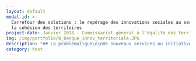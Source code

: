 ```yaml
---
layout: default
modal-id: >-
  Carrefour des solutions : le repérage des innovations sociales au service de
  la cohésion des territoires
project-date: Janvier 2018 - Commissariat général à l'égalité des territoires
img: /img/portfolio/8_banque_innov_territoriale.JPG
description: "## La problématique\n\nDe nouveaux services ou initiatives\nsolidaires relevant du champ de l’innovation sociale naissent\nchaque jour sous des formes diverses et originales.\nCes innovations se\nmettent en place afin d’apporter des réponses concrètes à des difficultés liées\nà l’emploi, au développement durable, à\nla santé… Si elles sont souvent marquées par un fort ancrage territorial, elles peuvent néanmoins inspirer d’autres territoires que ceux où elles ont vu le jour. Afin de permettre à chaque territoire de développer son potentiel, le\nCGET s’est impliqué dans une série de travaux visant à accroître l’impact de\nl’innovation sociale. Objectif de ces travaux : reconnaître\net généraliser les bonnes pratiques innovantes œuvrant à la cohésion des\nterritoires appréhendée de manière globale. La problématique à laquelle cherche à répondre la banque de l’innovation territoriale est celle du repérage dynamique\ndes innovations sociales dans les territoires, portées par tout type d’acteurs\n\\(Etat, collectivités, associations, entreprises classiques ou d’ESS, citoyens…) agissant dans tout domaine d’action et à toute échelle territoriale (depuis la rue, la commune jusqu’au territoire national).\n\n## Le défi : consolider l’écosystème de l’innovation sociale grâce à une plateforme web collaborative\n\nAfin de répondre à ces enjeux, un collectif de la Banque\nde l’innovation territoriale a été créé\nen 2016, qui réunit\naujourd’hui plus\nde 40 acteurs parties prenantes. Ce défi poursuit trois\nobjectifs majeurs : la création d’une plateforme web\ncollaborative, la construction d’un collectif d’acteurs de l’innovation\nsociale échangeant sur les méthodes et les besoins\nde capitalisation et, plus largement, la consolidation d’un écosystème de\nl’innovation sociale en rendant plus visible le travail des acteurs existants et en engageant de nouvelles coopérations.\n\nCe défi s’incarne avant tout dans la conception\nd’une plateforme web contributive hébergeant un méga moteur de recherche donnant accès à l’ensemble des plateformes de capitalisation d’innovations sociales existantes. Ce moteur repose sur un travail d’indexation\nhomogénéisé offrant différentes options de recherche libres, semi-guidées, ou très fines, notamment grâce à un outil cartographique permettant des recherches plus\nciblées à l’échelle territoriale. Des fonctionnalités complémentaires\n\\(visualisation des résultats et des données, création d’un espace collaboratif,\ncréation de communautés spécifiques) pourront être implémentées.\n\n## 2 entrepreneurs recherchés\n\n* DESIGN / UX : penser à l'architecture globale et au design de la plateforme web, et élaborer des éléments d'animation web et graphiques et d'identité visuelle. Expertises recherchées : design graphique, design de service, design de contenu éditorial, design web, UX / ergonomie. Connaissance souhaitée du milieu de l'innovation sociale, de l'économie sociale et solidaire et/ou de l'accompagnement de projets. Appétence ou expérience relative à la gestion des communs et/ou à la gouvernance collective recherchée.\n* DEVELOPPEUR INFORMATIQUE : développer la plateforme web, dont le moissonneur,\n  l’interface graphique, informatique , le moteur de recherche et le\n  back-office. Expertises recherchées : gestion de données\n  complexes (dont indexation), développement en logiciel libre sur technologies web, scrapping, crawling, parsing, filtering, développement cartographiques et développement d’un espace collaboratif. Connaissance souhaitée du milieu de l'innovation sociale, de l'économie sociale et solidaire et/ou de l'accompagnement de projets. Appétence ou expérience relative à la gestion des communs et/ou à la gouvernance collective recherchée.\n\n## Votre mentor : Bénédicte Pachod, Chargée de projet innovation publique\n\n![Photo de Bénédicte Pachod, mentor](/img/portfolio/8_PACHODBenedicte.jpg)\n\nEngagée\ndans l’exploration de réponses collectives pour le bien-être des habitants et\nun développement local durable, j’ai travaillé 4 ans au Ministère de la\ntransition écologique et solidaire suivant deux missions complémentaires\_:\nconduire des expérimentations relatives aux enjeux de gouvernance et de\nrésilience et coordonner le re-design d’une politique publique\nnationale. J’ai été par ailleurs consultante free-lance et animatrice d’un\nréseau de collectivités et de partenaires en Ile-de-France. Arrivée en début\nd’année à la mission Animation scientifique et innovation du Commissariat\ngénéral à l’égalité des territoires, je concentre mon action sur les questions\nd’essaimage d’innovations sociales, au service des territoires et d’une action\npublique optimisée.\n\nLe\nprogramme Entrepreneurs d’Intérêt Général représente pour nous la chance de\nbénéficier d’un accélérateur en phase avec les principes d’agilité et de\ndémarche apprenante qui guident l’action des acteurs impliqués dans la Banque\nde l’innovation territoriale. Participer à la seconde promotion\_sera\nl’occasion, grâce à l’émulation collective, de prendre du recul sur la\ntransformation de l’action publique à laquelle nous souhaitons contribuer. Au\nquotidien, l’accueil de deux entrepreneurs d’intérêt général sera une occasion\nunique d’acculturation réciproque et nous permet d’ores et déjà de nous\nprojeter sereinement dans les nombreuses expérimentations à venir.\n\n[Participer au défi \"Carrefour des solutions\"](https://framaforms.org/candidature-entrepreneurs-dinteret-general-promo-2-1501592391)\n\nEn savoir plus sur le défi ”Signaux Faibles”>>LIEN PRESENTATION"
category: test
---
```











